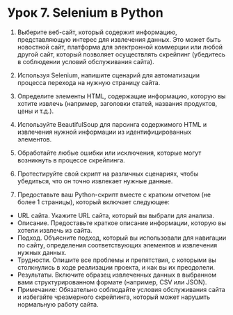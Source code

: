 # Урок 7. Selenium в Python


1. Выберите веб-сайт, который содержит информацию, представляющую интерес для извлечения данных. Это может быть новостной сайт, платформа для электронной коммерции или любой другой сайт, который позволяет осуществлять скрейпинг (убедитесь в соблюдении условий обслуживания сайта).


2. Используя Selenium, напишите сценарий для автоматизации процесса перехода на нужную страницу сайта.


3. Определите элементы HTML, содержащие информацию, которую вы хотите извлечь (например, заголовки статей, названия продуктов, цены и т.д.).


4. Используйте BeautifulSoup для парсинга содержимого HTML и извлечения нужной информации из идентифицированных элементов.


5. Обработайте любые ошибки или исключения, которые могут возникнуть в процессе скрейпинга.


6. Протестируйте свой скрипт на различных сценариях, чтобы убедиться, что он точно извлекает нужные данные.


7. Предоставьте ваш Python-скрипт вместе с кратким отчетом (не более 1 страницы), который включает следующее:
* URL сайта. Укажите URL сайта, который вы выбрали для анализа.
* Описание. Предоставьте краткое описание информации, которую вы хотели извлечь из сайта.
* Подход. Объясните подход, который вы использовали для навигации по сайту, определения соответствующих элементов и извлечения нужных данных.
* Трудности. Опишите все проблемы и препятствия, с которыми вы столкнулись в ходе реализации проекта, и как вы их преодолели.
* Результаты. Включите образец извлеченных данных в выбранном вами структурированном формате (например, CSV или JSON).
* Примечание: Обязательно соблюдайте условия обслуживания сайта и избегайте чрезмерного скрейпинга, который может нарушить нормальную работу сайта.

